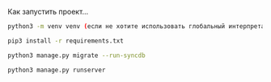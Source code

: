 Как запустить проект...

```bash
python3 -m venv venv (если не хотите использовать глобальный интерпретатор)

pip3 install -r requirements.txt

python3 manage.py migrate --run-syncdb

python3 manage.py runserver
```
